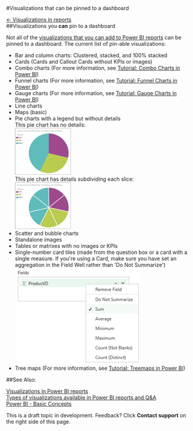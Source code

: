 <properties pageTitle="Visualizations that can be pinned to a dashboard" description="Visualizations that can be pinned to a dashboard" services="powerbi" documentationCenter="" authors="v-anpasi" manager="mblythe" editor=""/>
<tags ms.service="powerbi" ms.devlang="NA" ms.topic="article" ms.tgt_pltfrm="NA" ms.workload="powerbi" ms.date="06/26/2015" ms.author="v-anpasi"/>
#Visualizations that can be pinned to a dashboard

[← Visualizations in reports](https://support.powerbi.com/knowledgebase/topics/65160-visualizations-in-reports)  
##Visualizations you **can** pin to a dashboard

Not all of the [visualizations that you can add to Power BI reports](http://support.powerbi.com/knowledgebase/articles/469552) can be pinned to a dashboard. The current list of pin-able visualizations:

-   Bar and column charts: Clustered, stacked, and 100% stacked
-   Cards (Cards and Callout Cards without KPIs or images)  
-   Combo charts (For more information, see [Tutorial: Combo Charts in Power BI](https://support.powerbi.com/knowledgebase/articles/436737-tutorial-combo-chart-merge-visualizations-in-po))  
-   Funnel charts (For more information, see [Tutorial: Funnel Charts in Power BI](https://support.powerbi.com/knowledgebase/articles/556197-tutorial-funnel-charts-in-power-bi))  
-   Gauge charts (For more information, see [Tutorial: Gauge Charts in Power BI](https://support.powerbi.com/knowledgebase/articles/556188))
-   Line charts
-   Maps (basic)  
-   Pie charts with a legend but without details  
    This pie chart has no details:  
    ![](media/powerbi-service-visualizations-that-can-be-pinned-to-a-dashboard/PBI_PieSmNoDetails.png)  
    This pie chart has details subdividing each slice:  
    ![](media/powerbi-service-visualizations-that-can-be-pinned-to-a-dashboard/PBI_PieDetailsWhiteLines.png)  
-   Scatter and bubble charts
-   Standalone images
-   Tables or matrixes with no images or KPIs
-   Single-number card tiles (made from the question box or a card with a single measure. If you're using a Card, make sure you have set an aggregation in the Field Well rather than 'Do Not Summarize')  
    ![](media/powerbi-service-visualizations-that-can-be-pinned-to-a-dashboard/menu.png)  
-   Tree maps (For more information, see [Tutorial: Treemaps in Power BI](https://support.powerbi.com/knowledgebase/articles/556188))
    

##See Also:

[Visualizations in Power BI reports](http://support.powerbi.com/knowledgebase/articles/434821-visualizations-in-power-bi-reports)  
[Types of visualizations available in Power BI reports and Q&A](http://support.powerbi.com/knowledgebase/articles/469552)  
[Power BI - Basic Concepts](http://support.powerbi.com/knowledgebase/articles/487029-power-bi-preview-basic-concepts)  

This is a draft topic in development. Feedback? Click **Contact support** on the right side of this page.